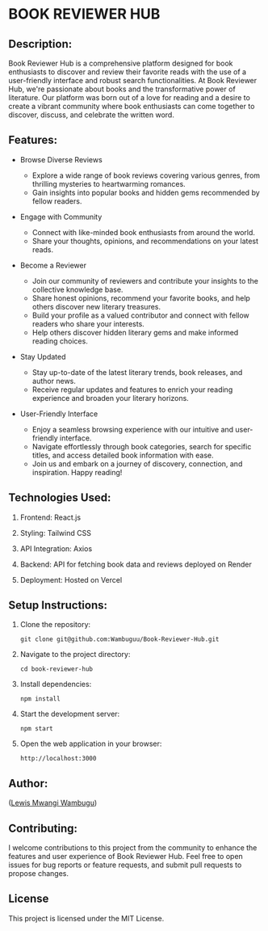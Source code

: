 # BOOK REVIEWER HUB

## Description:

Book Reviewer Hub is a comprehensive platform designed for book enthusiasts to discover and review their favorite reads with the use of a user-friendly interface and robust search functionalities. At Book Reviewer Hub, we're passionate about books and the transformative power of literature. Our platform was born out of a love for reading and a desire to create a vibrant community where book enthusiasts can come together to discover, discuss, and celebrate the written word.

## Features:

- Browse Diverse Reviews
  - Explore a wide range of book reviews covering various genres, from thrilling mysteries to heartwarming romances.
  - Gain insights into popular books and hidden gems recommended by fellow readers.

- Engage with Community
  - Connect with like-minded book enthusiasts from around the world.
  - Share your thoughts, opinions, and recommendations on your latest reads.

- Become a Reviewer
  - Join our community of reviewers and contribute your insights to the collective knowledge base.
  - Share honest opinions, recommend your favorite books, and help others discover new literary treasures.
  - Build your profile as a valued contributor and connect with fellow readers who share your interests.
  - Help others discover hidden literary gems and make informed reading choices.

- Stay Updated
  - Stay up-to-date of the latest literary trends, book releases, and author news.
  - Receive regular updates and features to enrich your reading experience and broaden your literary horizons.

- User-Friendly Interface
  - Enjoy a seamless browsing experience with our intuitive and user-friendly interface.
  - Navigate effortlessly through book categories, search for specific titles, and access detailed book information with ease.
  - Join us and embark on a journey of discovery, connection, and inspiration. Happy reading!

## Technologies Used:

1. Frontend: React.js

2. Styling: Tailwind CSS

3. API Integration: Axios

4. Backend: API for fetching book data and reviews deployed on Render

5. Deployment: Hosted on Vercel

## Setup Instructions:

1. Clone the repository:

    ```
   git clone git@github.com:Wambuguu/Book-Reviewer-Hub.git
   ```
2. Navigate to the project directory:

   ```
   cd book-reviewer-hub
   ```
3. Install dependencies:

   ```
   npm install
   ```
4. Start the development server:

   ```
   npm start 
   ```
5. Open the web application in your browser:

   ```
   http://localhost:3000
   ```

## Author:
([Lewis Mwangi Wambugu](https://github.com/Wambuguu))


## Contributing:
I welcome contributions to this project from the community to enhance the features and user experience of Book Reviewer Hub. Feel free to open issues for bug reports or feature requests, and submit pull requests to propose changes.

## License
This project is licensed under the MIT License.
